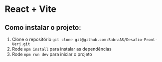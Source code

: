 # React + Vite

## Como instalar o projeto:

1. Clone o repositório `git clone git@github.com:SabraAS/Desafio-Front-Uerj.git`
2. Rode `npm install` para instalar as dependências
3. Rode `npm run dev` para iniciar o projeto
